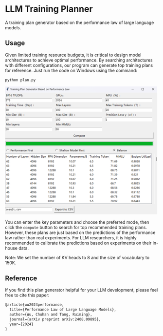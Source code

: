 # LLM Training Planner
A training plan generator based on the performance law of large language models.

## Usage
Given limited training resource budgets, it is critical to design model architectures to achieve optimal performance. By searching architectures with different configurations, our program can generate top training plans for reference.
Just run the code on Windows using the command:
```
python plan.py
```

<img src=https://github.com/wuch15/performance-law-planner/blob/main/plan.png width=500>

You can enter the key parameters and choose the preferred mode, then click the `compute` button to search for top recommended training plans. However, these plans are just based on the predictions of the performance law rather than real experiments. For LLM researchers, it is highly recommended to calibrate the predictions based on experiments on their in-house data. 

Note: We set the number of KV heads to 8 and the size of vocabulary to 150K.

## Reference
If you find this plan generator helpful for your LLM development, please feel free to cite this paper:
```
@article{wu2024performance,
  title={Performance Law of Large Language Models},
  author={Wu, Chuhan and Tang, Ruiming},
  journal={arXiv preprint arXiv:2408.09895},
  year={2024}
}
```
